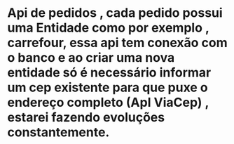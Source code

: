 # Api de pedidos , cada pedido possui uma Entidade como por exemplo , carrefour, essa api tem conexão com o banco e ao criar uma nova entidade só é necessário informar um cep existente para que puxe o endereço completo (ApI ViaCep) , estarei fazendo evoluções constantemente.
